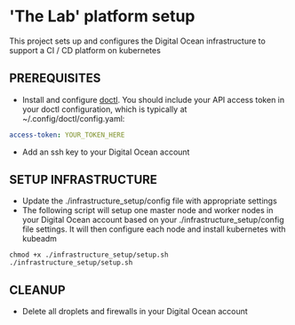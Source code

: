 # 'The Lab' platform setup
This project sets up and configures the Digital Ocean infrastructure to support a CI / CD platform on kubernetes

## PREREQUISITES
- Install and configure [doctl](https://github.com/digitalocean/doctl). You should include your API access token in your doctl configuration, which is typically at ~/.config/doctl/config.yaml:
```yaml
access-token: YOUR_TOKEN_HERE
```
- Add an ssh key to your Digital Ocean account

## SETUP INFRASTRUCTURE
- Update the ./infrastructure_setup/config file with appropriate settings
- The following script will setup one master node and worker nodes in your Digital Ocean account based on your ./infrastructure_setup/config file settings. It will then configure each node and install kubernetes with kubeadm
```shell
chmod +x ./infrastructure_setup/setup.sh
./infrastructure_setup/setup.sh
```

## CLEANUP
- Delete all droplets and firewalls in your Digital Ocean account
